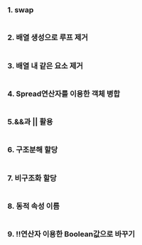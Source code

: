 ### 1. swap
```
```
### 2. 배열 생성으로 루프 제거
```
```
### 3. 배열 내 같은 요소 제거
```
```
### 4. Spread연산자를 이용한 객체 병합
```
```
### 5.&&과 || 활용
```
```
### 6. 구조분해 할당
```
```
### 7. 비구조화 할당
```
```
### 8. 동적 속성 이름
```
```
### 9. !!연산자 이용한 Boolean값으로 바꾸기
```
```